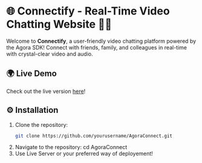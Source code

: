 # 🌐 Connectify - Real-Time Video Chatting Website 🎥✨

Welcome to **Connectify**, a user-friendly video chatting platform powered by the Agora SDK! Connect with friends, family, and colleagues in real-time with crystal-clear video and audio.

## 🌍 Live Demo  
Check out the live version [here](https://raunakshahi.github.io/video-chat-room/)!  

## ⚙️ Installation  

1. Clone the repository:  
   ```bash
   git clone https://github.com/yourusername/AgoraConnect.git
2. Navigate to the repository:
   cd AgoraConnect
3. Use Live Server or your preferred way of deployement!
